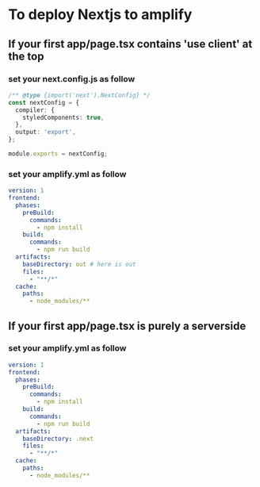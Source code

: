 # To deploy Nextjs to amplify  

## If your first app/page.tsx contains 'use client' at the top

### set your next.config.js as follow  

```typescript
/** @type {import('next').NextConfig} */
const nextConfig = {
  compiler: {
    styledComponents: true,
  },
  output: 'export',
};

module.exports = nextConfig;
```

### set your amplify.yml as follow
```yml
version: 1
frontend:
  phases:
    preBuild:
      commands:
        - npm install
    build:
      commands:
        - npm run build
  artifacts:
    baseDirectory: out # here is out
    files:
      - "**/*"
  cache:
    paths:
      - node_modules/**
```

## If your first app/page.tsx is purely a serverside  

### set your amplify.yml as follow
```yml
version: 1
frontend:
  phases:
    preBuild:
      commands:
        - npm install
    build:
      commands:
        - npm run build
  artifacts:
    baseDirectory: .next
    files:
      - "**/*"
  cache:
    paths:
      - node_modules/**
```
